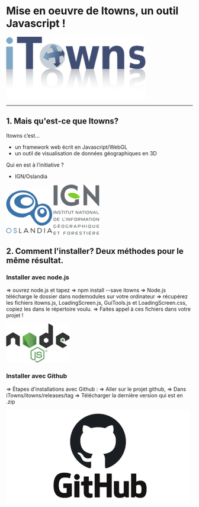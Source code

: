 # Mise en oeuvre de Itowns, un outil Javascript ! 

![image](/3d/media/Image1.png "Title")

---

## 1. Mais qu'est-ce que Itowns? 

Itowns c’est…
  - un framework web écrit en Javascript/WebGL
  - un outil de visualisation de données géographiques en 3D

Qui en est à l’initiative ? 
  - IGN/Oslandia

![image](/3d/media/Image2.png "Title")
![image](/3d/media/Image3.png "Title")

## 2. Comment l'installer? Deux méthodes pour le même résultat.
### Installer avec  node.js 

 => ouvrez node.js et tapez
 => npm install --save itowns
 => Node.js télécharge le dossier dans nodemodules sur votre ordinateur
 => récupérez les fichiers itowns.js, LoadingScreen.js, GuiTools.js et LoadingScreen.css, copiez les dans le répertoire voulu.
 => Faites appel à ces fichiers dans votre projet !

![image](/3d/media/Image4.png "Title")

### Installer avec Github
 => Étapes d’installations avec Github  : 
 => Aller sur le projet github, 
 => Dans iTowns/itowns/releases/tag 
 => Télécharger la dernière version qui est en .zip

![image](/3d/media/Image5.png "Title")
